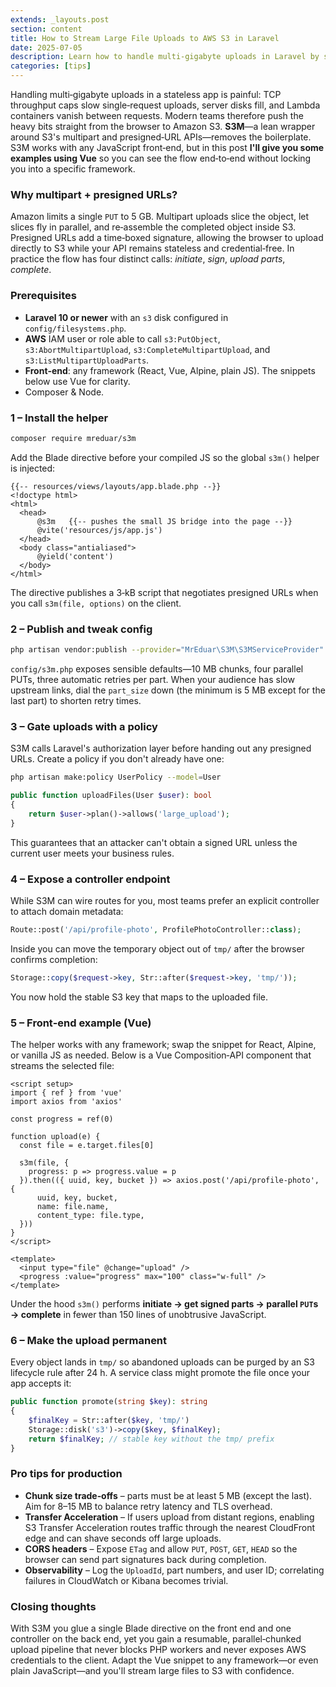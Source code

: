 ```yaml
---
extends: _layouts.post
section: content
title: How to Stream Large File Uploads to AWS S3 in Laravel
date: 2025-07-05
description: Learn how to handle multi-gigabyte uploads in Laravel by streaming files directly to AWS S3 using S3M. Complete with Vue.js examples and best practices.
categories: [tips]
---
```


Handling multi‑gigabyte uploads in a stateless app is painful: TCP throughput caps slow single‑request uploads, server disks fill, and Lambda containers vanish between requests. Modern teams therefore push the heavy bits straight from the browser to Amazon S3. **S3M**—a lean wrapper around S3's multipart and presigned‑URL APIs—removes the boilerplate. S3M works with any JavaScript front‑end, but in this post **I'll give you some examples using Vue** so you can see the flow end‑to‑end without locking you into a specific framework.

### Why multipart + presigned URLs?

Amazon limits a single `PUT` to 5 GB. Multipart uploads slice the object, let slices fly in parallel, and re‑assemble the completed object inside S3. Presigned URLs add a time‑boxed signature, allowing the browser to upload directly to S3 while your API remains stateless and credential‑free. In practice the flow has four distinct calls: *initiate*, *sign*, *upload parts*, *complete*.

### Prerequisites

* **Laravel 10 or newer** with an `s3` disk configured in `config/filesystems.php`.
* **AWS** IAM user or role able to call `s3:PutObject`, `s3:AbortMultipartUpload`, `s3:CompleteMultipartUpload`, and `s3:ListMultipartUploadParts`.
* **Front‑end**: any framework (React, Vue, Alpine, plain JS). The snippets below use Vue for clarity.
* Composer & Node.

### 1 – Install the helper

```bash
composer require mreduar/s3m
```

Add the Blade directive before your compiled JS so the global `s3m()` helper is injected:

```blade
{{-- resources/views/layouts/app.blade.php --}}
<!doctype html>
<html>
  <head>
      @s3m   {{-- pushes the small JS bridge into the page --}}
      @vite('resources/js/app.js')
  </head>
  <body class="antialiased">
      @yield('content')
  </body>
</html>
```

The directive publishes a 3‑kB script that negotiates presigned URLs when you call `s3m(file, options)` on the client.

### 2 – Publish and tweak config

```bash
php artisan vendor:publish --provider="MrEduar\S3M\S3MServiceProvider"
```

`config/s3m.php` exposes sensible defaults—10 MB chunks, four parallel PUTs, three automatic retries per part. When your audience has slow upstream links, dial the `part_size` down (the minimum is 5 MB except for the last part) to shorten retry times.

### 3 – Gate uploads with a policy

S3M calls Laravel's authorization layer before handing out any presigned URLs. Create a policy if you don't already have one:

```bash
php artisan make:policy UserPolicy --model=User
```

```php
public function uploadFiles(User $user): bool
{
    return $user->plan()->allows('large_upload');
}
```

This guarantees that an attacker can't obtain a signed URL unless the current user meets your business rules.

### 4 – Expose a controller endpoint

While S3M can wire routes for you, most teams prefer an explicit controller to attach domain metadata:

```php
Route::post('/api/profile-photo', ProfilePhotoController::class);
```

Inside you can move the temporary object out of `tmp/` after the browser confirms completion:

```php
Storage::copy($request->key, Str::after($request->key, 'tmp/'));
```

You now hold the stable S3 key that maps to the uploaded file.

### 5 – Front‑end example (Vue)

The helper works with any framework; swap the snippet for React, Alpine, or vanilla JS as needed. Below is a Vue Composition‑API component that streams the selected file:

```vue
<script setup>
import { ref } from 'vue'
import axios from 'axios'

const progress = ref(0)

function upload(e) {
  const file = e.target.files[0]

  s3m(file, {
    progress: p => progress.value = p
  }).then(({ uuid, key, bucket }) => axios.post('/api/profile-photo', {
      uuid, key, bucket,
      name: file.name,
      content_type: file.type,
  }))
}
</script>

<template>
  <input type="file" @change="upload" />
  <progress :value="progress" max="100" class="w-full" />
</template>
```

Under the hood `s3m()` performs **initiate → get signed parts → parallel `PUT`s → complete** in fewer than 150 lines of unobtrusive JavaScript.

### 6 – Make the upload permanent

Every object lands in `tmp/` so abandoned uploads can be purged by an S3 lifecycle rule after 24 h. A service class might promote the file once your app accepts it:

```php
public function promote(string $key): string
{
    $finalKey = Str::after($key, 'tmp/')
    Storage::disk('s3')->copy($key, $finalKey);
    return $finalKey; // stable key without the tmp/ prefix
}
```

### Pro tips for production

* **Chunk size trade‑offs** – parts must be at least 5 MB (except the last). Aim for 8–15 MB to balance retry latency and TLS overhead.
* **Transfer Acceleration** – If users upload from distant regions, enabling S3 Transfer Acceleration routes traffic through the nearest CloudFront edge and can shave seconds off large uploads.
* **CORS headers** – Expose `ETag` and allow `PUT`, `POST`, `GET`, `HEAD` so the browser can send part signatures back during completion.
* **Observability** – Log the `UploadId`, part numbers, and user ID; correlating failures in CloudWatch or Kibana becomes trivial.

### Closing thoughts

With S3M you glue a single Blade directive on the front end and one controller on the back end, yet you gain a resumable, parallel‑chunked upload pipeline that never blocks PHP workers and never exposes AWS credentials to the client. Adapt the Vue snippet to any framework—or even plain JavaScript—and you'll stream large files to S3 with confidence.